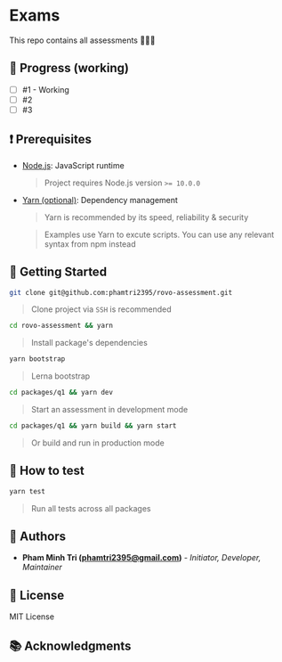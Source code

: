# Exams

This repo contains all assessments 📝📝📝

## 🚧 Progress (working)

- [ ] #1 - Working
- [ ] #2
- [ ] #3

## ❗️ Prerequisites

* [Node.js](https://nodejs.org/en/): JavaScript runtime
  
  > Project requires Node.js version `>= 10.0.0`

* [Yarn (optional)](https://yarnpkg.com): Dependency management
  
  > Yarn is recommended by its speed, reliability & security

  > Examples use Yarn to excute scripts. You can use any relevant syntax from npm instead

## 🚀 Getting Started

```sh
git clone git@github.com:phamtri2395/rovo-assessment.git
```

> Clone project via `SSH` is recommended

```sh
cd rovo-assessment && yarn
```

> Install package's dependencies

```sh
yarn bootstrap
```

> Lerna bootstrap

```sh
cd packages/q1 && yarn dev
```

> Start an assessment in development mode

```sh
cd packages/q1 && yarn build && yarn start
```

> Or build and run in production mode

## 🐞 How to test

```sh
yarn test
```

> Run all tests across all packages

## 👦 Authors

* **Pham Minh Tri (<phamtri2395@gmail.com>)** - *Initiator, Developer, Maintainer*

## 📝 License

MIT License

## 📚 Acknowledgments
